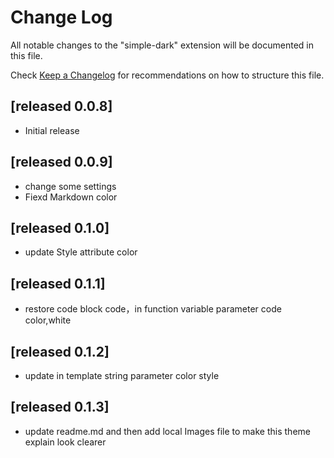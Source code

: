 # Change Log

All notable changes to the "simple-dark" extension will be documented in this file.

Check [Keep a Changelog](http://keepachangelog.com/) for recommendations on how to structure this file.

## [released 0.0.8]

- Initial release

## [released 0.0.9]

- change some settings
- Fiexd Markdown color

## [released 0.1.0]

- update Style attribute color

## [released 0.1.1]

- restore code block code，in function variable parameter code color,white

## [released 0.1.2]

- update in template string parameter color style

## [released 0.1.3]

- update readme.md and then add local Images file to make this theme explain look clearer